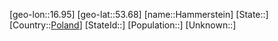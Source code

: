 ﻿---
location: [53.68,16.95]
type: City
tags:
- geo/City


SpocWebEntityId: 30753
isDeleted: false
confidential: public

---
[geo-lon::16.95]
[geo-lat::53.68]
[name::Hammerstein]
[State::]
[Country::[Poland](geo/Continent/Europe/Poland.md)]
[StateId::]
[Population::]
[Unknown::]

